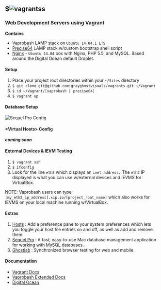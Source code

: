 ## $![vagrants](http://www.vagrantup.com/images/logo_vagrant-81478652.png)s
### Web Development Servers using Vagrant

**Contains**

- [Vaprobash](https://github.com/fideloper/Vaprobash) LAMP stack on ``Ubuntu 14.04.1 LTS``
- [Precise64](https://vagrantcloud.com/hashicorp/precise64) LAMP stack w/custom bootstrap shell script
- [Nginx](https://vagrantcloud.com/smallhadroncollider/ubuntu-14.04-nginx-php55-mysql) - ``Ubuntu 14.04`` box with Nginx, PHP 5.5, and MySQL. Based around the Digital Ocean default Droplet.

#### Setup

1. Place your project root directories within your ``~/Sites`` directory
2. ``$ git clone git@github.com:grayghostvisuals/vagrants.git ~/Vagrant``
3. ``$ cd ~/Vagrant/[vaprobash | precise64]``
4. ``$ vagrant up``

#### Database Setup
![Sequel Pro Config](http://f.cl.ly/items/452L19171m45010j2K17/Image%202014-08-27%20at%207.36.47%20PM.png)

#### &lt;Virtual Hosts&gt; Config

***coming soon***

#### External Devices & IEVM Testing

1. ``$ vagrant ssh``
2. ``$ ifconfig``
3. Look for the line ``eth2`` which displays an ``inet address.`` The ``eth2`` IP displayed is what you can use w/external devices and IEVMS for VirtualBox.

NOTE: Vaprobash users can type ``[my_eth2_ip_address].xip.io/[project_root_name]`` which also works for IEVMS on your local machine running w/VirtualBox.

#### Extras

1. [Hosts](http://www.macupdate.com/app/mac/40003/hosts) : Add a preference pane to your system preferences which lets you toggle your host file entries on and off, as well as add and remove them.
2. [Sequel Pro](http://www.sequelpro.com) : A fast, easy-to-use Mac database management application for working with MySQL databases.
3. [Ghostlab](http://vanamco.com/ghostlab) : Synchronized browser testing for web and mobile

#### Documentation

- [Vagrant Docs](http://docs.vagrantup.com)
- [Vaprobash Extended Docs](http://fideloper.github.io/Vaprobash/index.html)
- [Digital Ocean](https://www.digitalocean.com/help/getting-started/setting-up-your-server)